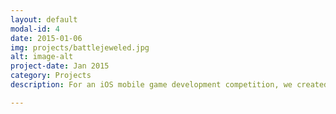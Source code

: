 ```yaml
---
layout: default
modal-id: 4
date: 2015-01-06
img: projects/battlejeweled.jpg
alt: image-alt
project-date: Jan 2015
category: Projects
description: For an iOS mobile game development competition, we created a multiplayer make-3 (think Bejeweled or Candy Crush) game for Android, iOS, and even PC. Players can connect with each other and compete by making as many combos as they can. If the combos are complex enough, then it adds a twist to the other player's board! So that others can enjoy, we added it to the Android app store.

---
```

